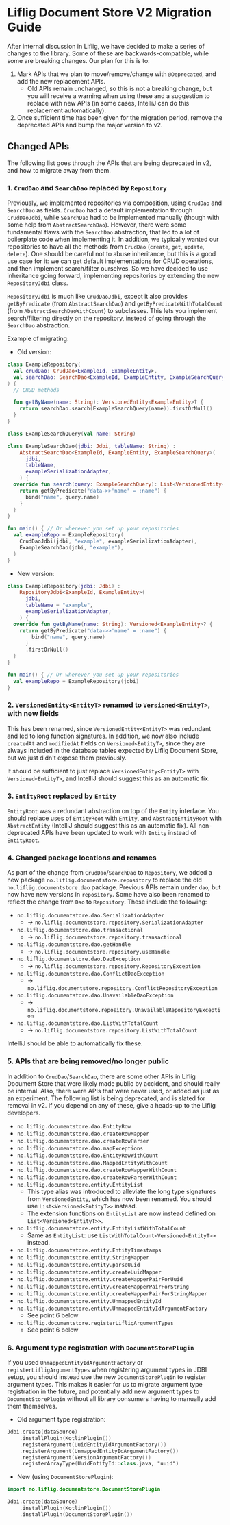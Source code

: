 # Liflig Document Store V2 Migration Guide

After internal discussion in Liflig, we have decided to make a series of changes to the library.
Some of these are backwards-compatible, while some are breaking changes. Our plan for this is to:

1. Mark APIs that we plan to move/remove/change with `@Deprecated`, and add the new replacement
   APIs.
   - Old APIs remain unchanged, so this is not a breaking change, but you will receive a warning
     when using these and a suggestion to replace with new APIs (in some cases, IntelliJ can do this
     replacement automatically).
2. Once sufficient time has been given for the migration period, remove the deprecated APIs and bump
   the major version to v2.

## Changed APIs

The following list goes through the APIs that are being deprecated in v2, and how to migrate away
from them.

### 1. `CrudDao` and `SearchDao` replaced by `Repository`

Previously, we implemented repositories via composition, using `CrudDao` and `SearchDao` as fields.
`CrudDao` had a default implementation through `CrudDaoJdbi`, while `SearchDao` had to be
implemented manually (though with some help from `AbstractSearchDao`). However, there were some
fundamental flaws with the `SearchDao` abstraction, that led to a lot of boilerplate code when
implementing it. In addition, we typically wanted our repositories to have all the methods from
`CrudDao` (`create`, `get`, `update`, `delete`). One should be careful not to abuse inheritance, but
this is a good use case for it: we can get default implementations for CRUD operations, and then
implement search/filter ourselves. So we have decided to use inheritance going forward, implementing
repositories by extending the new `RepositoryJdbi` class.

`RepositoryJdbi` is much like `CrudDaoJdbi`, except it also provides `getByPredicate` (from
`AbstractSearchDao`) and `getByPredicateWithTotalCount` (from `AbstractSearchDaoWithCount`) to
subclasses. This lets you implement search/filtering directly on the repository, instead of going
through the `SearchDao` abstraction.

Example of migrating:

- Old version:

```kt
class ExampleRepository(
  val crudDao: CrudDao<ExampleId, ExampleEntity>,
  val searchDao: SearchDao<ExampleId, ExampleEntity, ExampleSearchQuery>,
) {
  // CRUD methods

  fun getByName(name: String): VersionedEntity<ExampleEntity>? {
    return searchDao.search(ExampleSearchQuery(name)).firstOrNull()
  }
}

class ExampleSearchQuery(val name: String)

class ExampleSearchDao(jdbi: Jdbi, tableName: String) :
    AbstractSearchDao<ExampleId, ExampleEntity, ExampleSearchQuery>(
      jdbi,
      tableName,
      exampleSerializationAdapter,
    ) {
  override fun search(query: ExampleSearchQuery): List<VersionedEntity<ExampleEntity>> {
    return getByPredicate("data->>'name' = :name") {
      bind("name", query.name)
    }
  }
}

fun main() { // Or wherever you set up your repositories
  val exampleRepo = ExampleRepository(
    CrudDaoJdbi(jdbi, "example", exampleSerializationAdapter),
    ExampleSearchDao(jdbi, "example"),
  )
}
```

- New version:

```kt
class ExampleRepository(jdbi: Jdbi) :
    RepositoryJdbi<ExampleId, ExampleEntity>(
      jdbi,
      tableName = "example",
      exampleSerializationAdapter,
    ) {
  override fun getByName(name: String): Versioned<ExampleEntity>? {
    return getByPredicate("data->>'name' = :name") {
        bind("name", query.name)
      }
      .firstOrNull()
  }
}

fun main() { // Or wherever you set up your repositories
  val exampleRepo = ExampleRepository(jdbi)
}
```

### 2. `VersionedEntity<EntityT>` renamed to `Versioned<EntityT>`, with new fields

This has been renamed, since `VersionedEntity<EntityT>` was redundant and led to long function
signatures. In addition, we now also include `createdAt` and `modifiedAt` fields on
`Versioned<EntityT>`, since they are always included in the database tables expected by Liflig
Document Store, but we just didn't expose them previously.

It should be sufficient to just replace `VersionedEntity<EntityT>` with `Versioned<EntityT>`, and
IntelliJ should suggest this as an automatic fix.

### 3. `EntityRoot` replaced by `Entity`

`EntityRoot` was a redundant abstraction on top of the `Entity` interface. You should replace
uses of `EntityRoot` with `Entity`, and `AbstractEntityRoot` with `AbstractEntity` (IntelliJ should
suggest this as an automatic fix). All non-deprecated APIs have been updated to work with `Entity`
instead of `EntityRoot`.

### 4. Changed package locations and renames

As part of the change from `CrudDao`/`SearchDao` to `Repository`, we added a new package
`no.liflig.documentstore.repository` to replace the old `no.liflig.documentstore.dao` package.
Previous APIs remain under `dao`, but now have new versions in `repository`. Some have also been
renamed to reflect the change from `Dao` to `Repository`. These include the following:

- `no.liflig.documentstore.dao.SerializationAdapter`
  - -> `no.liflig.documentstore.repository.SerializationAdapter`
- `no.liflig.documentstore.dao.transactional`
  - -> `no.liflig.documentstore.repository.transactional`
- `no.liflig.documentstore.dao.getHandle`
  - -> `no.liflig.documentstore.repository.useHandle`
- `no.liflig.documentstore.dao.DaoException`
  - -> `no.liflig.documentstore.repository.RepositoryException`
- `no.liflig.documentstore.dao.ConflictDaoException`
  - -> `no.liflig.documentstore.repository.ConflictRepositoryException`
- `no.liflig.documentstore.dao.UnavailableDaoException`
  - -> `no.liflig.documentstore.repository.UnavailableRepositoryException`
- `no.liflig.documentstore.dao.ListWithTotalCount`
  - -> `no.liflig.documentstore.repository.ListWithTotalCount`

IntelliJ should be able to automatically fix these.

### 5. APIs that are being removed/no longer public

In addition to `CrudDao`/`SearchDao`, there are some other APIs in Liflig Document Store that were
likely made public by accident, and should really be internal. Also, there were APIs that were never
used, or added as just as an experiment. The following list is being deprecated, and is slated for
removal in v2. If you depend on any of these, give a heads-up to the Liflig developers.

- `no.liflig.documentstore.dao.EntityRow`
- `no.liflig.documentstore.dao.createRowMapper`
- `no.liflig.documentstore.dao.createRowParser`
- `no.liflig.documentstore.dao.mapExceptions`
- `no.liflig.documentstore.dao.EntityRowWithCount`
- `no.liflig.documentstore.dao.MappedEntityWithCount`
- `no.liflig.documentstore.dao.createRowMapperWithCount`
- `no.liflig.documentstore.dao.createRowParserWithCount`
- `no.liflig.documentstore.entity.EntityList`
  - This type alias was introduced to alleviate the long type signatures from `VersionedEntity`,
    which has now been renamed. You should use `List<Versioned<EntityT>>` instead.
  - The extension functions on `EntityList` are now instead defined on `List<Versioned<EntityT>>`.
- `no.liflig.documentstore.entity.EntityListWithTotalCount`
  - Same as `EntityList`: use `ListWithTotalCount<Versioned<EntityT>>` instead.
- `no.liflig.documentstore.entity.EntityTimestamps`
- `no.liflig.documentstore.entity.StringMapper`
- `no.liflig.documentstore.entity.parseUuid`
- `no.liflig.documentstore.entity.createUuidMapper`
- `no.liflig.documentstore.entity.createMapperPairForUuid`
- `no.liflig.documentstore.entity.createMapperPairForString`
- `no.liflig.documentstore.entity.createMapperPairForStringMapper`
- `no.liflig.documentstore.entity.UnmappedEntityId`
- `no.liflig.documentstore.entity.UnmappedEntityIdArgumentFactory`
  - See point 6 below
- `no.liflig.documentstore.registerLifligArgumentTypes`
  - See point 6 below

### 6. Argument type registration with `DocumentStorePlugin`

If you used `UnmappedEntityIdArgumentFactory` or `registerLifligArgumentTypes` when registering
argument types in JDBI setup, you should instead use the new `DocumentStorePlugin` to register
argument types. This makes it easier for us to migrate argument type registration in the future, and
potentially add new argument types to `DocumentStorePlugin` without all library consumers having to
manually add them themselves.

- Old argument type registration:

```kt
Jdbi.create(dataSource)
    .installPlugin(KotlinPlugin())
    .registerArgument(UuidEntityIdArgumentFactory())
    .registerArgument(UnmappedEntityIdArgumentFactory())
    .registerArgument(VersionArgumentFactory())
    .registerArrayType(UuidEntityId::class.java, "uuid")
```

- New (using `DocumentStorePlugin`):

```kt
import no.liflig.documentstore.DocumentStorePlugin

Jdbi.create(dataSource)
    .installPlugin(KotlinPlugin())
    .installPlugin(DocumentStorePlugin())
```
